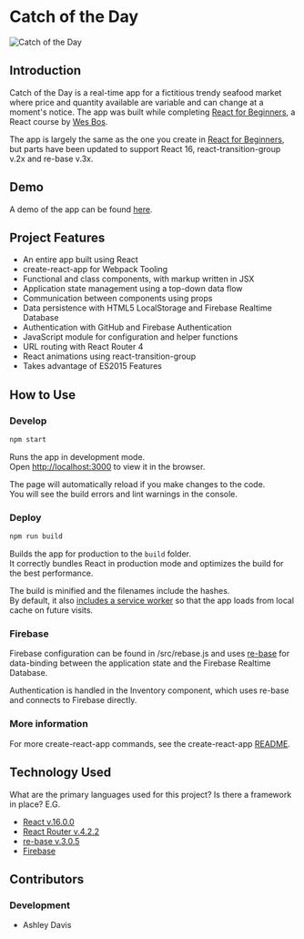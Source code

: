 # Catch of the Day


![Catch of the Day](https://ashley.one/img/catch-of-the-day.png)

## Introduction

Catch of the Day is a real-time app for a fictitious trendy seafood market where price and quantity available are variable and can change at a moment's notice. The app was built while completing [React for Beginners](https://reactforbeginners.com/), a React course by [Wes Bos](https://wesbos.com/).

The app is largely the same as the one you create in [React for Beginners](https://reactforbeginners.com/), but parts have been updated to support React 16, react-transition-group v.2x and re-base v.3x.


## Demo

A demo of the app can be found [here](https://catch-of-the-day-393cd.firebaseapp.com/).


## Project Features

- An entire app built using React
- create-react-app for Webpack Tooling
- Functional and class components, with markup written in JSX
- Application state management using a top-down data flow
- Communication between components using props
- Data persistence with HTML5 LocalStorage and Firebase Realtime Database
- Authentication with GitHub and Firebase Authentication
- JavaScript module for configuration and helper functions
- URL routing with React Router 4
- React animations using react-transition-group
- Takes advantage of ES2015 Features


## How to Use

### Develop

```sh
npm start
```

Runs the app in development mode.<br>
Open [http://localhost:3000](http://localhost:3000) to view it in the browser.

The page will automatically reload if you make changes to the code.<br>
You will see the build errors and lint warnings in the console.

### Deploy

```sh
npm run build
```

Builds the app for production to the `build` folder.<br>
It correctly bundles React in production mode and optimizes the build for the best performance.

The build is minified and the filenames include the hashes.<br>
By default, it also [includes a service worker](https://github.com/facebookincubator/create-react-app/blob/master/packages/react-scripts/template/README.md#making-a-progressive-web-app) so that the app loads from local cache on future visits.

### Firebase

Firebase configuration can be found in /src/rebase.js and uses [re-base](https://github.com/tylermcginnis/re-base) for data-binding between the application state and the Firebase Realtime Database.

Authentication is handled in the Inventory component, which uses re-base and connects to Firebase directly.

### More information

For more create-react-app commands, see the create-react-app [README](https://github.com/ashdavis/catch-of-the-day/blob/master/create-react-app-readme.md).


## Technology Used

What are the primary languages used for this project? Is there a framework in place? E.G.
- [React v.16.0.0](https://reactjs.org)
- [React Router v.4.2.2](https://reacttraining.com/react-router/)
- [re-base v.3.0.5](https://github.com/tylermcginnis/re-base)
- [Firebase](https://firebase.google.com/)


## Contributors

### Development

- Ashley Davis
